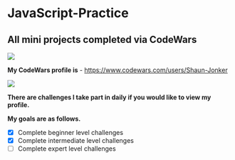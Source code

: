 # JavaScript-Practice
## All mini projects completed via CodeWars

<img src="https://www.qualified.io/shared/images/codewars-black-large-24a9d355.png">

**My CodeWars profile is** - https://www.codewars.com/users/Shaun-Jonker

<img src="https://www.codewars.com/users/Shaun-Jonker/badges/large">

**There are challenges I take part in daily if you would like to view my profile.**

**My goals are as follows.**

- [x] Complete beginner level challenges
- [x] Complete intermediate level challenges
- [ ] Complete expert level challenges
